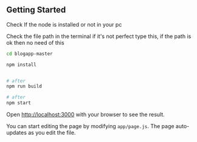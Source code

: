 

## Getting Started   

Check If the node is installed or not in your pc 

Check the file path in the terminal if it's not perfect type this,
if the path is ok then no need of this 

```bash
cd blogapp-master
```


```bash
npm install

```
```bash

# after
npm run build

```
```bash
# after
npm start

```

Open [http://localhost:3000](http://localhost:3000) with your browser to see the result.

You can start editing the page by modifying `app/page.js`. The page auto-updates as you edit the file.


